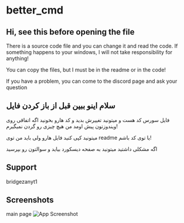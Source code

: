 # better_cmd


## Hi, see this before opening the file
There is a source code file and you can change it and read the code. If something happens to your windows, I will not take responsibility for anything!

You can copy the files, but I must be in the readme or in the code!

 If you have a problem, you can come to the discord page and ask your question




## سلام اینو ببین قبل از باز کردن فایل


فایل سورس کد هست و میتونید تغییرش بدید و کد هارو بخونید
اگه اتفاقی روی ویندوزتون پیش اومد من هیچ چیزی رو گردن نمیگیرم!

میتونید کپی کنید فایل هارو ولی باید من توی readme یا توی کد باشم!

اگه مشکلی داشتید میتونید به صفحه دیسکورد بیاید و سوالتون رو بپرسید





## Support
bridgezanyt1


## Screenshots
main page
![App Screenshot](https://s8.uupload.ir/files/main_h9i2.png)



